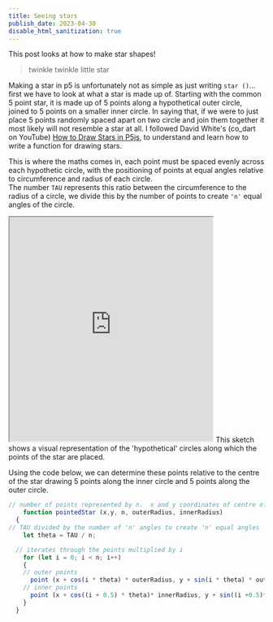 ```yaml
---
title: Seeing stars 
publish_date: 2023-04-30
disable_html_sanitization: true
---
```

This post looks at how to make star shapes!

> twinkle twinkle little star  

Making a star in p5 is unfortunately not as simple as just writing `star ()`... first we have to look at what a star is made up of.  Starting with the common 5 point star, it is made up of 5 points along a hypothetical outer circle, joined to 5 points on a smaller inner circle.  In saying that, if we were to just place 5 points randomly spaced apart on two circle and join them together it most likely will not resemble a star at all.  I followed David White's (co_dart on YouTube) [How to Draw Stars in P5js](https://www.youtube.com/watch?v=rSp5iSTXwAY), to understand and learn how to write a function for drawing stars.

This is where the maths comes in, each point must be spaced evenly across each hypothetic circle, with the positioning of points at equal angles relative to circumference and radius of each circle.  
The number `TAU` represents this ratio between the circumference to the radius of a circle, we divide this by the number of points to create `'n'` equal angles of the circle.

<iframe width = "400" height = "442" src="https://editor.p5js.org/kirstinmeows/full/SytXscgY7"></iframe> 
This sketch shows a visual representation of the 'hypothetical' circles along which the points of the star are placed.  

Using the code below, we can determine these points relative to the centre of the star drawing 5 points along the inner circle and 5 points along the outer circle.
```javascript 
// number of points represented by n.  x and y coordinates of centre of star
    function pointedStar (x,y, n, outerRadius, innerRadius)
  {
// TAU divided by the number of 'n' angles to create 'n' equal angles 
    let theta = TAU / n; 

  // iterates through the points multiplied by i 
    for (let i = 0; i < n; i++)
    {
    // outer points  
      point (x + cos(i * theta) * outerRadius, y + sin(i * theta) * outerRadius);
    // inner points
      point (x + cos((i + 0.5) * theta)* innerRadius, y + sin((i +0.5)* theta)*innerRadius);
    }
  }
```
